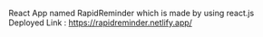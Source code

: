 React App named RapidReminder which is made by using react.js 
<br/>
Deployed Link : https://rapidreminder.netlify.app/

